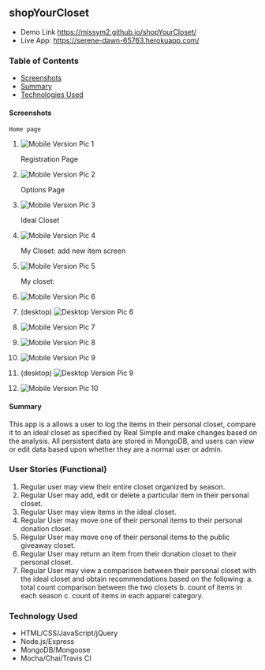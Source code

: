 ## shopYourCloset
*  Demo Link https://missym2.github.io/shopYourCloset/
*  Live App:  https://serene-dawn-65763.herokuapp.com/


### Table of Contents

 -  [Screenshots](#screenshots)
 -  [Summary](#Summary)
 -  [Technologies Used](#technologies-used)

#### Screenshots
    Home page
1.  ![Mobile Version Pic 1](/docimages/m1.png "Mobile Pic 1")

    Registration Page
2.  ![Mobile Version Pic 2](/docimages/m2.png "Mobile Pic 2")

    Options Page
3.  ![Mobile Version Pic 3](/docimages/m3.png "Mobile Pic 3")

    Ideal Closet
4.  ![Mobile Version Pic 4](/docimages/m4.png "Mobile Pic 4")

    My Closet:   add new item screen
5.  ![Mobile Version Pic 5](/docimages/m5.png "Mobile Pic 5")

    My closet:
6.  ![Mobile Version Pic 6](/docimages/m6.png "Mobile Pic 6")

6. (desktop)   ![Desktop Version Pic 6](/docimages/m6-desktop.png "Desktop Pic 4")
7.  ![Mobile Version Pic 7](/docimages/m7.png "Mobile Pic 7")
8.  ![Mobile Version Pic 8](/docimages/m8.png "Mobile Pic 8")
9.  ![Mobile Version Pic 9](/docimages/m9.png "Mobile Pic 9")
9. (desktop)   ![Desktop Version Pic 9](/docimages/m9-desktop.png "Desktop Pic 9")
10.  ![Mobile Version Pic 10](/docimages/m10.png "Mobile Pic 10")

#### Summary
This app is a allows a user to log the items in their personal closet, compare it to an ideal closet as specified by Real Simple and make changes based on the analysis.  All persistent data are stored in MongoDB, and users can view or edit data based upon whether they are a normal user or admin.

### User Stories (Functional)
1.  Regular user may view their entire closet organized by season.
2.  Regular User may add, edit or delete a particular item in their personal closet.
3.  Regular User may view items in the ideal closet.
4.  Regular User may move one of their personal items to their personal donation closet.
5.  Regular User may move one of their personal items to the public giveaway closet.
6.  Regular User may return an item from their donation closet to their personal closet.
7.  Regular User may view a comparison between their personal closet with the ideal closet and obtain recommendations based on the following:
     a.  total count comparison between the two closets
     b.  count of items in each season
     c.  count of items in each apparel category.

### Technology Used
*  HTML/CSS/JavaScript/jQuery
*  Node.js/Express
*  MongoDB/Mongoose
*  Mocha/Chai/Travis CI 
